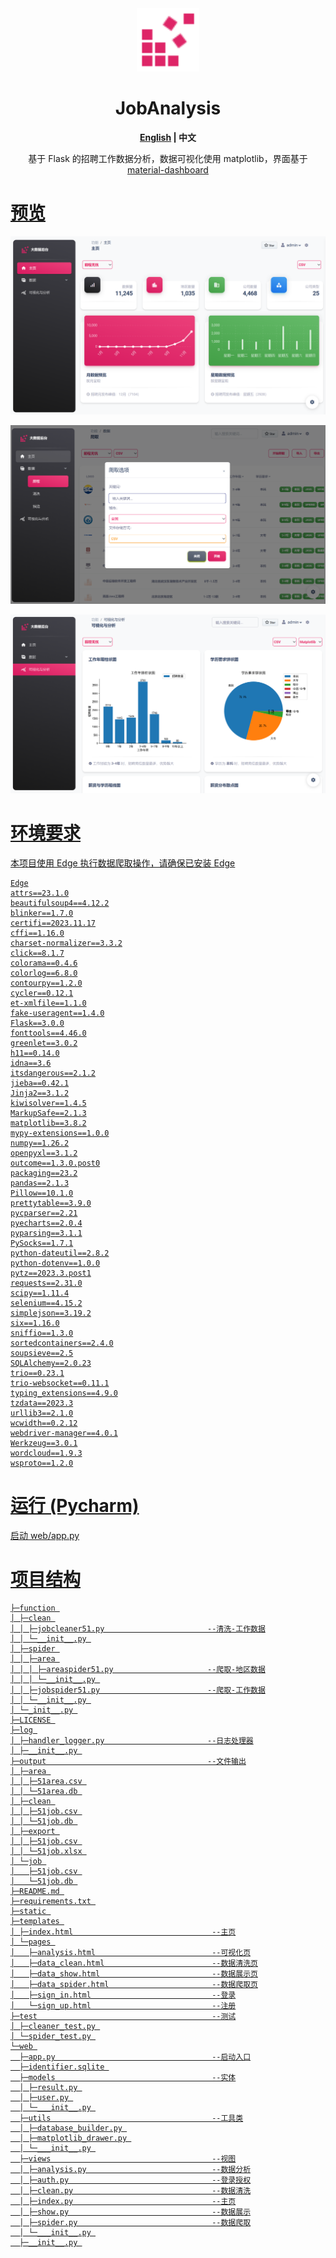 
<div align=center>
    <img style="text-align:center" src="https://raw.githubusercontent.com/isixe/JobAnalysis/main/static/img/logo/favicon.svg" width=20%  alt="favicon.ico"/>
    <h1>JobAnalysis</h1>
    <b><a href="https://github.com/isixe/JobAnalysis/edit/main/README.md">English</a> | 中文</b>
    <p></p>
    <p>基于 Flask 的招聘工作数据分析，数据可视化使用 matplotlib，界面基于 <a href="https://github.com/creativetimofficial/material-dashboard">material-dashboard</p>
</div>

# 预览
![主页](https://github.com/isixe/JobAnalysis/blob/main/doc/img/home.png?raw=true)

![数据爬取](https://github.com/isixe/JobAnalysis/blob/main/doc/img/spider.png?raw=true)

![数据分析](https://github.com/isixe/JobAnalysis/blob/main/doc/img/analysis.png?raw=true)

# 环境要求
本项目使用 Edge 执行数据爬取操作，请确保已安装 Edge
```
Edge
attrs==23.1.0
beautifulsoup4==4.12.2
blinker==1.7.0
certifi==2023.11.17
cffi==1.16.0
charset-normalizer==3.3.2
click==8.1.7
colorama==0.4.6
colorlog==6.8.0
contourpy==1.2.0
cycler==0.12.1
et-xmlfile==1.1.0
fake-useragent==1.4.0
Flask==3.0.0
fonttools==4.46.0
greenlet==3.0.2
h11==0.14.0
idna==3.6
itsdangerous==2.1.2
jieba==0.42.1
Jinja2==3.1.2
kiwisolver==1.4.5
MarkupSafe==2.1.3
matplotlib==3.8.2
mypy-extensions==1.0.0
numpy==1.26.2
openpyxl==3.1.2
outcome==1.3.0.post0
packaging==23.2
pandas==2.1.3
Pillow==10.1.0
prettytable==3.9.0
pycparser==2.21
pyecharts==2.0.4
pyparsing==3.1.1
PySocks==1.7.1
python-dateutil==2.8.2
python-dotenv==1.0.0
pytz==2023.3.post1
requests==2.31.0
scipy==1.11.4
selenium==4.15.2
simplejson==3.19.2
six==1.16.0
sniffio==1.3.0
sortedcontainers==2.4.0
soupsieve==2.5
SQLAlchemy==2.0.23
trio==0.23.1
trio-websocket==0.11.1
typing_extensions==4.9.0
tzdata==2023.3
urllib3==2.1.0
wcwidth==0.2.12
webdriver-manager==4.0.1
Werkzeug==3.0.1
wordcloud==1.9.3
wsproto==1.2.0
```
# 运行 (Pycharm)
启动 web/app.py

# 项目结构
```
├─function 
│ ├─clean 
│ │ ├─jobcleaner51.py                       --清洗-工作数据
│ │ └─__init__.py 
│ ├─spider 
│ │ ├─area 
│ │ │ ├─areaspider51.py                     --爬取-地区数据
│ │ │ └─__init__.py 
│ │ ├─jobspider51.py                        --爬取-工作数据
│ │ └─__init__.py 
│ └─_init__.py 
├─LICENSE 
├─log 
│ ├─handler_logger.py                       --日志处理器
│ ├─__init__.py 
├─output                                    --文件输出
│ ├─area 
│ │ ├─51area.csv 
│ │ └─51area.db 
│ ├─clean 
│ │ ├─51job.csv 
│ │ └─51job.db 
│ ├─export 
│ │ ├─51job.csv 
│ │ └─51job.xlsx 
│ └─job 
│   ├─51job.csv 
│   └─51job.db 
├─README.md 
├─requirements.txt 
├─static 
├─templates 
│ ├─index.html                               --主页
│ └─pages 
│   ├─analysis.html                          --可视化页
│   ├─data_clean.html                        --数据清洗页
│   ├─data_show.html                         --数据展示页
│   ├─data_spider.html                       --数据爬取页
│   ├─sign_in.html                           --登录
│   └─sign_up.html                           --注册
├─test                                       --测试
│ ├─cleaner_test.py 
│ └─spider_test.py 
└─web 
  ├─app.py                                   --启动入口
  ├─identifier.sqlite 
  ├─models                                   --实体
  │ ├─result.py 
  │ ├─user.py 
  │ └─___init__.py 
  ├─utils                                    --工具类
  │ ├─database_builder.py 
  │ ├─matplotlib_drawer.py 
  │ └─___init__.py 
  ├─views                                    --视图
  │ ├─analysis.py                            --数据分析
  │ ├─auth.py                                --登录授权
  │ ├─clean.py                               --数据清洗
  │ ├─index.py                               --主页
  │ ├─show.py                                --数据展示
  │ ├─spider.py                              --数据爬取
  │ └─___init__.py 
  ├─__init__.py 
```
